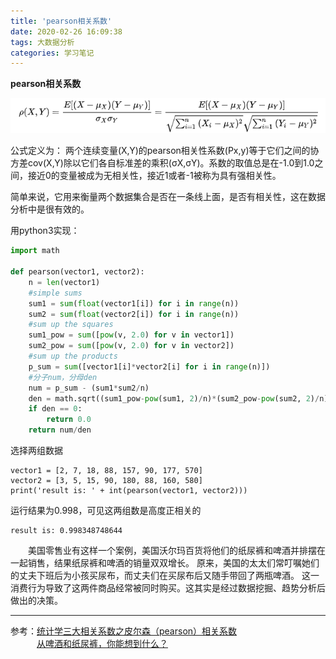 ```yaml
---
title: 'pearson相关系数'
date: 2020-02-26 16:09:38
tags: 大数据分析
categories: 学习笔记
---
```

**pearson相关系数**

![avatar](/picture/pearson公式.png)

公式定义为： 两个连续变量(X,Y)的pearson相关性系数(Px,y)等于它们之间的协方差cov(X,Y)除以它们各自标准差的乘积(σX,σY)。系数的取值总是在-1.0到1.0之间，接近0的变量被成为无相关性，接近1或者-1被称为具有强相关性。

简单来说，它用来衡量两个数据集合是否在一条线上面，是否有相关性，这在数据分析中是很有效的。

用python3实现：
<!--more-->
```python
import math

def pearson(vector1, vector2):
    n = len(vector1)
    #simple sums
    sum1 = sum(float(vector1[i]) for i in range(n))
    sum2 = sum(float(vector2[i]) for i in range(n))
    #sum up the squares
    sum1_pow = sum([pow(v, 2.0) for v in vector1])
    sum2_pow = sum([pow(v, 2.0) for v in vector2])
    #sum up the products
    p_sum = sum([vector1[i]*vector2[i] for i in range(n)])
    #分子num，分母den
    num = p_sum - (sum1*sum2/n)
    den = math.sqrt((sum1_pow-pow(sum1, 2)/n)*(sum2_pow-pow(sum2, 2)/n))
    if den == 0:
        return 0.0
    return num/den
```
选择两组数据
```
vector1 = [2, 7, 18, 88, 157, 90, 177, 570]
vector2 = [3, 5, 15, 90, 180, 88, 160, 580]
print('result is: ' + int(pearson(vector1, vector2)))
```
运行结果为0.998，可见这两组数是高度正相关的
```
result is: 0.998348748644
```

&emsp;&emsp;美国零售业有这样一个案例，美国沃尔玛百货将他们的纸尿裤和啤酒并排摆在一起销售，结果纸尿裤和啤酒的销量双双增长。
原来，美国的太太们常叮嘱她们的丈夫下班后为小孩买尿布，而丈夫们在买尿布后又随手带回了两瓶啤酒。
这一消费行为导致了这两件商品经常被同时购买。这其实是经过数据挖掘、趋势分析后做出的决策。

******
参考：[统计学三大相关系数之皮尔森（pearson）相关系数](https://blog.csdn.net/AlexMerer/article/details/74908435)  
&emsp;&emsp;&emsp;[从啤酒和纸尿裤，你能想到什么？](https://www.jianshu.com/p/a8349052a2a0)